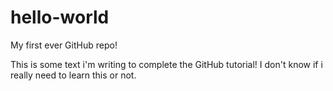 # hello-world
My first ever GitHub repo!

This is some text i'm writing to complete the GitHub tutorial!
I don't know if i really need to learn this or not.
